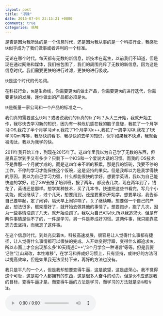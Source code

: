 ```yaml
---
layout: post
title: "浮躁"
date: 2015-07-04 23:15:21 +0800
comments: true
categories: 感触
---
```


是否是因为我所处的是一个信息时代，还是因为我从事的是一个科技行业，我感觉`快`似乎成为了我们做事或者评判的一个标准。<!--more-->

无论在哪个时代，每天都有无数的新信息，新技术在诞生，以前我们不知道，但是现在通过网络和媒体，我们被包围了，我们的周围充斥了无数的新信息，因为这是信息时代。我们需要更快的进行过滤，更快的进行吸收。

`快`是这个时代的代名词。

在科技行业，`快`是生命线，你需要更`快`的做出产品，你需要更`快`的进行迭代，你需要更快的发展，连你做出的产品都必须是`快`。

`快`是衡量一家公司和一个产品的标准之一。

我们真的需要这么`快`吗？或者说我们的`快`真的`快`了吗？从大三开始，我就开始工作，我尽快去学习新的知识，因为有一种危机感在我的脑子盘旋，我花了一个月学习iOS,我花了半个月学习php,我花了1个月学习c++,我花了一周学习Qt,我花了1天学习Qml等等，我尽快的看书，我尽快的去学习知识，似乎如果我不快点，我就会被淘汰，我以为我学的快。

2011年我开始工作，到现在2015年了。这四年里我以为自己学了无数的东西，但是真正学到手又有多少？只剩下一个iOS和一个爱说大话的习惯。而我的iOS技术不是靠那一个月就学成的，而是这四年来不断的积累，那是我的饭碗，我要不停的工作，不停的学习才能保住这个饭碗，这是坚持的果实。但是我却以为是我学得快的原因，我以为自己学习力强，什么都能很快的学好。想要学英语，我以为自己能快速的学好，花了3W去报了培训班，报了两年，都没去几次，现在两年到了，钱花了，英语还是那样。想学某种技术，买了几本书，快速把这些书看完，写几个小功能，就没继续了，过个几天，想要用到，还是要重新开始学。想要早起，我告诉自己要早起，定了闹钟，隔天早上闹钟响了，关了继续睡。想要做一个自己的产品，想法很多，框架搭好了，就开始去做其他的事情了。想要跑步，跑了几次，因为一些事情没跑了几天，就开始没跑了。我以为自己可以`快`,所以我追求`快`，但是有两件事情是快不了的，一件是学习，另一件是养成好习惯。这两件事，我只能靠意志力去坚持，而我忘了这件事。

在这个信息时代，到处充实着`快`，科技高速发展，很容易让人觉得什么事都有捷径，让人觉得什么事情都可以很快的完成。人开始变得浮躁，变得什么都追求`快`，所以市面上才会出现那么多'10天精通C++','3个月学会一种语言'等等。但是我要记住“江山易改，本性难移”，在学习和养成好习惯上，只有坚持，或许好的方法可以提高效率，但是如果我无法坚持下来，再好的方法也没有。

我只是平凡的一个人，但是我却想要变得牛逼，这是欲望，这是虚荣心。我不觉得这个可耻，这是每个人都拥有的东西，这是很多人奋斗的动力，但是`快`不应该是我的目标，变得牛逼才是。而变得牛逼的方法是学习，而学习的方法就是`坚持`和`专注`。

<audio src="/blogFiles/musics/平凡之路.mp3" controls="controls" autoplay="autoplay">
</audio>
